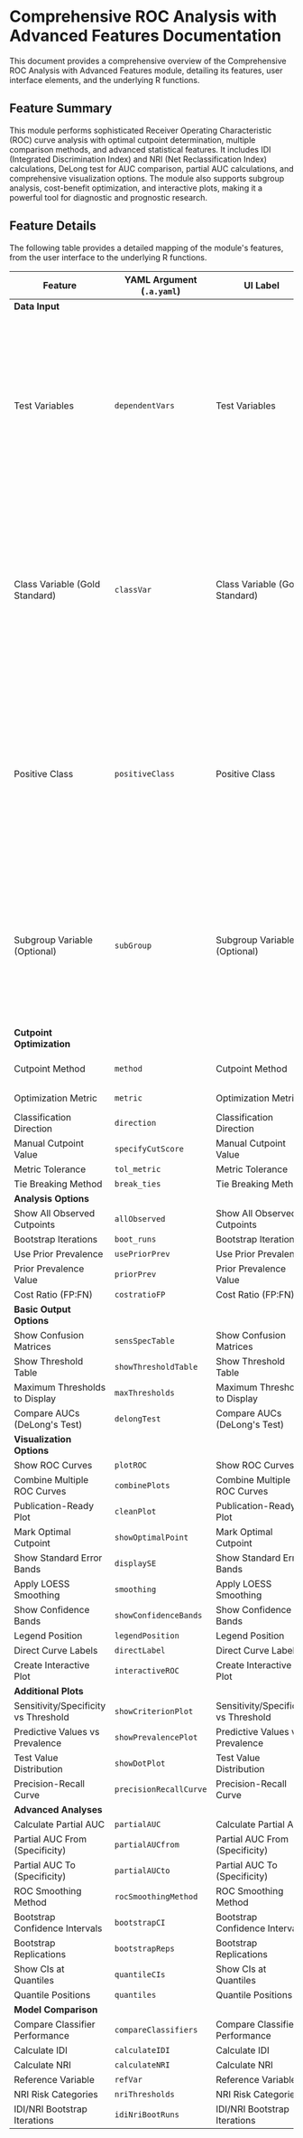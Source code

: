 # Comprehensive ROC Analysis with Advanced Features Documentation

This document provides a comprehensive overview of the Comprehensive ROC Analysis with Advanced Features module, detailing its features, user interface elements, and the underlying R functions.

## Feature Summary

This module performs sophisticated Receiver Operating Characteristic (ROC) curve analysis with optimal cutpoint determination, multiple comparison methods, and advanced statistical features. It includes IDI (Integrated Discrimination Index) and NRI (Net Reclassification Index) calculations, DeLong test for AUC comparison, partial AUC calculations, and comprehensive visualization options. The module also supports subgroup analysis, cost-benefit optimization, and interactive plots, making it a powerful tool for diagnostic and prognostic research.

## Feature Details

The following table provides a detailed mapping of the module's features, from the user interface to the underlying R functions.

| Feature                          | YAML Argument (`.a.yaml`)      | UI Label                               | Results Section (`.r.yaml`)         | R Function (`.b.R`)                  |
| -------------------------------- | ------------------------------ | -------------------------------------- | ----------------------------------- | ------------------------------------ |
| **Data Input**                   |                                |                                        |                                     |                                      |
| Test Variables                   | `dependentVars`                | Test Variables                         | `simpleResultsTable`, `resultsTable`, `sensSpecTable`, `thresholdTable`, `aucSummaryTable`, `delongComparisonTable`, `delongTest`, `plotROC`, `interactivePlot`, `criterionPlot`, `prevalencePlot`, `dotPlot`, `precisionRecallPlot`, `partialAUCTable`, `bootstrapCITable`, `rocComparisonTable`, `idiTable`, `nriTable` | `.run`, `.prepareVarData`, `.runCutpointrMetrics`, `.generateTables`, `.calculatePartialAUC`, `.createSmoothedROC`, `.calculateBootstrapCI`, `.calculatePrecisionRecall`, `.calculateClassifierMetrics`, `.deLongTest`, `.enhancedDelongTest` |
| Class Variable (Gold Standard)   | `classVar`                     | Class Variable (Gold Standard)         | `simpleResultsTable`, `resultsTable`, `sensSpecTable`, `thresholdTable`, `aucSummaryTable`, `delongComparisonTable`, `delongTest`, `plotROC`, `interactivePlot`, `criterionPlot`, `prevalencePlot`, `dotPlot`, `precisionRecallPlot`, `partialAUCTable`, `bootstrapCITable`, `rocComparisonTable`, `idiTable`, `nriTable` | `.run`, `.prepareVarData`, `.runCutpointrMetrics`, `.generateTables`, `.calculatePartialAUC`, `.createSmoothedROC`, `.calculateBootstrapCI`, `.calculatePrecisionRecall`, `.calculateClassifierMetrics`, `.deLongTest`, `.enhancedDelongTest` |
| Positive Class                   | `positiveClass`                | Positive Class                         | `simpleResultsTable`, `resultsTable`, `sensSpecTable`, `thresholdTable`, `aucSummaryTable`, `delongComparisonTable`, `delongTest`, `plotROC`, `interactivePlot`, `criterionPlot`, `prevalencePlot`, `dotPlot`, `precisionRecallPlot`, `partialAUCTable`, `bootstrapCITable`, `rocComparisonTable`, `idiTable`, `nriTable` | `.run`, `.prepareVarData`, `.runCutpointrMetrics`, `.generateTables`, `.calculatePartialAUC`, `.createSmoothedROC`, `.calculateBootstrapCI`, `.calculatePrecisionRecall`, `.calculateClassifierMetrics`, `.deLongTest`, `.enhancedDelongTest` |
| Subgroup Variable (Optional)     | `subGroup`                     | Subgroup Variable (Optional)           | `simpleResultsTable`, `resultsTable`, `sensSpecTable`, `thresholdTable`, `aucSummaryTable`, `plotROC`, `interactivePlot`, `criterionPlot`, `prevalencePlot`, `dotPlot`, `precisionRecallPlot`, `partialAUCTable`, `bootstrapCITable`, `rocComparisonTable` | `.run`, `.prepareVarData`            |
| **Cutpoint Optimization**        |                                |                                        |                                     |                                      |
| Cutpoint Method                  | `method`                       | Cutpoint Method                        | `resultsTable`, `sensSpecTable`, `thresholdTable` | `.run`, `.runCutpointrMetrics`       |
| Optimization Metric              | `metric`                       | Optimization Metric                    | `resultsTable`, `thresholdTable`    | `.run`, `.runCutpointrMetrics`       |
| Classification Direction         | `direction`                    | Classification Direction               | `resultsTable`, `thresholdTable`    | `.run`, `.runCutpointrMetrics`       |
| Manual Cutpoint Value            | `specifyCutScore`              | Manual Cutpoint Value                  | `resultsTable`                      | `.run`                               |
| Metric Tolerance                 | `tol_metric`                   | Metric Tolerance                       | `resultsTable`                      | `.run`                               |
| Tie Breaking Method              | `break_ties`                   | Tie Breaking Method                    | `resultsTable`                      | `.run`                               |
| **Analysis Options**             |                                |                                        |                                     |                                      |
| Show All Observed Cutpoints      | `allObserved`                  | Show All Observed Cutpoints            | `resultsTable`                      | `.run`                               |
| Bootstrap Iterations             | `boot_runs`                    | Bootstrap Iterations                   | `resultsTable`                      | `.run`                               |
| Use Prior Prevalence             | `usePriorPrev`                 | Use Prior Prevalence                   | `prevalencePlot`                    | `.run`                               |
| Prior Prevalence Value           | `priorPrev`                    | Prior Prevalence Value                 | `prevalencePlot`                    | `.run`                               |
| Cost Ratio (FP:FN)               | `costratioFP`                  | Cost Ratio (FP:FN)                     | `resultsTable`                      | `.run`                               |
| **Basic Output Options**         |                                |                                        |                                     |                                      |
| Show Confusion Matrices          | `sensSpecTable`                | Show Confusion Matrices                | `sensSpecTable`                     | `.run`                               |
| Show Threshold Table             | `showThresholdTable`           | Show Threshold Table                   | `thresholdTable`                    | `.run`                               |
| Maximum Thresholds to Display    | `maxThresholds`                | Maximum Thresholds to Display          | `thresholdTable`                    | `.run`                               |
| Compare AUCs (DeLong's Test)     | `delongTest`                   | Compare AUCs (DeLong's Test)          | `delongComparisonTable`, `delongTest` | `.run`, `.deLongTest`, `.enhancedDelongTest` |
| **Visualization Options**        |                                |                                        |                                     |                                      |
| Show ROC Curves                  | `plotROC`                      | Show ROC Curves                        | `plotROC`                           | `.run`                               |
| Combine Multiple ROC Curves      | `combinePlots`                 | Combine Multiple ROC Curves            | `plotROC`                           | `.run`                               |
| Publication-Ready Plot           | `cleanPlot`                    | Publication-Ready Plot                 | `plotROC`                           | Not implemented in `.b.R`            |
| Mark Optimal Cutpoint            | `showOptimalPoint`             | Mark Optimal Cutpoint                  | `plotROC`                           | Not implemented in `.b.R`            |
| Show Standard Error Bands        | `displaySE`                    | Show Standard Error Bands              | `plotROC`                           | Not implemented in `.b.R`            |
| Apply LOESS Smoothing            | `smoothing`                    | Apply LOESS Smoothing                  | `plotROC`                           | Not implemented in `.b.R`            |
| Show Confidence Bands            | `showConfidenceBands`          | Show Confidence Bands                  | `plotROC`                           | Not implemented in `.b.R`            |
| Legend Position                  | `legendPosition`               | Legend Position                        | `plotROC`                           | Not implemented in `.b.R`            |
| Direct Curve Labels              | `directLabel`                  | Direct Curve Labels                    | `plotROC`                           | Not implemented in `.b.R`            |
| Create Interactive Plot          | `interactiveROC`               | Create Interactive Plot                | `interactivePlot`                   | Not implemented in `.b.R`            |
| **Additional Plots**             |                                |                                        |                                     |                                      |
| Sensitivity/Specificity vs Threshold| `showCriterionPlot`            | Sensitivity/Specificity vs Threshold   | `criterionPlot`                     | `.run`                               |
| Predictive Values vs Prevalence  | `showPrevalencePlot`           | Predictive Values vs Prevalence        | `prevalencePlot`                    | `.run`                               |
| Test Value Distribution          | `showDotPlot`                  | Test Value Distribution                | `dotPlot`                           | `.run`                               |
| Precision-Recall Curve           | `precisionRecallCurve`         | Precision-Recall Curve                 | `precisionRecallPlot`               | `.run`                               |
| **Advanced Analyses**            |                                |                                        |                                     |                                      |
| Calculate Partial AUC            | `partialAUC`                   | Calculate Partial AUC                  | `partialAUCTable`                   | `.run`                               |
| Partial AUC From (Specificity)   | `partialAUCfrom`               | Partial AUC From (Specificity)         | `partialAUCTable`                   | `.run`                               |
| Partial AUC To (Specificity)     | `partialAUCto`                 | Partial AUC To (Specificity)           | `partialAUCTable`                   | `.run`                               |
| ROC Smoothing Method             | `rocSmoothingMethod`           | ROC Smoothing Method                   | `plotROC`                           | `.run`                               |
| Bootstrap Confidence Intervals   | `bootstrapCI`                  | Bootstrap Confidence Intervals         | `bootstrapCITable`                  | `.run`                               |
| Bootstrap Replications           | `bootstrapReps`                | Bootstrap Replications                 | `bootstrapCITable`                  | `.run`                               |
| Show CIs at Quantiles            | `quantileCIs`                  | Show CIs at Quantiles                  | `plotROC`                           | Not implemented in `.b.R`            |
| Quantile Positions               | `quantiles`                    | Quantile Positions                     | `plotROC`                           | Not implemented in `.b.R`            |
| **Model Comparison**             |                                |                                        |                                     |                                      |
| Compare Classifier Performance   | `compareClassifiers`           | Compare Classifier Performance         | `rocComparisonTable`                | `.run`                               |
| Calculate IDI                    | `calculateIDI`                 | Calculate IDI                          | `idiTable`                          | `.run`                               |
| Calculate NRI                    | `calculateNRI`                 | Calculate NRI                          | `nriTable`                          | `.run`                               |
| Reference Variable               | `refVar`                       | Reference Variable                     | `idiTable`, `nriTable`              | `.run`                               |
| NRI Risk Categories              | `nriThresholds`                | NRI Risk Categories                    | `nriTable`                          | `.run`                               |
| IDI/NRI Bootstrap Iterations     | `idiNriBootRuns`               | IDI/NRI Bootstrap Iterations           | `idiTable`, `nriTable`              | `.run`                               |
